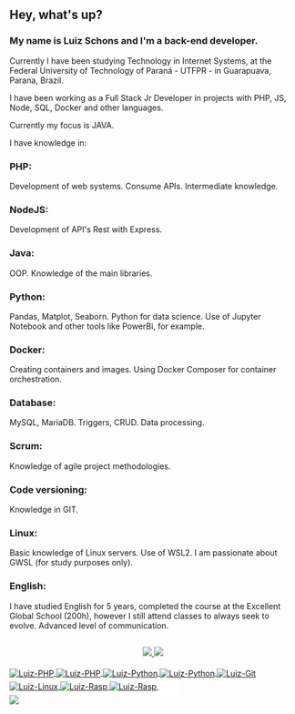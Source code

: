 ## Hey, what's up? 
### My name is Luiz Schons and I'm a back-end developer.
Currently I have been studying Technology in Internet Systems, at the Federal University of Technology of Paraná - UTFPR - in Guarapuava, Parana, Brazil.

I have been working as a Full Stack Jr Developer in projects with PHP, JS, Node, SQL, Docker and other languages.

Currently my focus is JAVA.

I have knowledge in:

### PHP:

Development of web systems.
Consume APIs. Intermediate knowledge.

### NodeJS:

Development of API's Rest with Express.

### Java:

OOP.
Knowledge of the main libraries.

### Python:

Pandas, Matplot, Seaborn.
Python for data science.
Use of Jupyter Notebook and other tools like PowerBi, for example.

### Docker:

Creating containers and images.
Using Docker Composer for container orchestration.

### Database:

MySQL, MariaDB.
Triggers, CRUD.
Data processing.

### Scrum:

Knowledge of agile project methodologies.

### Code versioning:

Knowledge in GIT.

### Linux:

Basic knowledge of Linux servers.
Use of WSL2. I am passionate about GWSL (for study purposes only).

### English:

I have studied English for 5 years, completed the course at the Excellent Global School (200h), however I still attend classes to always seek to evolve.
Advanced level of communication.

##

<div align="center">
  <a href="https://github.com/sschonss">
  <img height="180em" src="https://github-readme-stats.vercel.app/api?username=sschonss&show_icons=true&theme=dark&include_all_commits=true&count_private=true"/>
  <img height="180em" src="https://github-readme-stats.vercel.app/api/top-langs/?username=sschonss&layout=compact&langs_count=7&theme=dark"/>
</div>
<div style="display: inline_block"><br>
  <img align="center" alt="Luiz-PHP" height="30" width="40" src="https://cdn.jsdelivr.net/gh/devicons/devicon/icons/php/php-original.svg">
  <img align="center" alt="Luiz-PHP" height="30" width="40" src="https://cdn.jsdelivr.net/gh/devicons/devicon/icons/pandas/pandas-original.svg">
  <img align="center" alt="Luiz-Python" height="30" width="40" src="https://cdn.jsdelivr.net/gh/devicons/devicon/icons/python/python-original.svg">
  <img align="center" alt="Luiz-Python" height="30" width="40" src="https://cdn.jsdelivr.net/gh/devicons/devicon/icons/mysql/mysql-original.svg">
  <img align="center" alt="Luiz-Git" height="30" width="40" src="https://cdn.jsdelivr.net/gh/devicons/devicon/icons/git/git-original.svg">
  <img align="center" alt="Luiz-Linux" height="30" width="40" src="https://cdn.jsdelivr.net/gh/devicons/devicon/icons/linux/linux-original.svg">
  <img align="center" alt="Luiz-Rasp" height="30" width="40" src="https://cdn.jsdelivr.net/gh/devicons/devicon/icons/raspberrypi/raspberrypi-original.svg">
  <img align="center" alt="Luiz-Rasp" height="30" width="40" src="https://cdn.jsdelivr.net/gh/devicons/devicon/icons/docker/docker-original.svg">
  <img align="center" alt="Luiz-UTFPR" height="30" width="40" src=img/UTFPR.svg>
                                                                                                                                                
 
  
 
<div> 
  <a href="https://www.linkedin.com/in/luiz-schons-9736231b5/" target="_blank"><img src="https://img.shields.io/badge/-LinkedIn-%230077B5?style=for-the-badge&logo=linkedin&logoColor=white" target="_blank"></a> 
 
</div>
